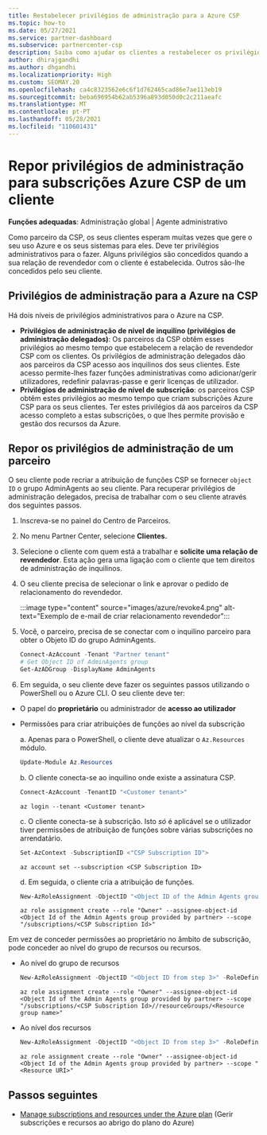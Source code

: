 ```yaml
---
title: Restabelecer privilégios de administração para a Azure CSP
ms.topic: how-to
ms.date: 05/27/2021
ms.service: partner-dashboard
ms.subservice: partnercenter-csp
description: Saiba como ajudar os clientes a restabelecer os privilégios de administração de um parceiro para que o parceiro possa ajudar a gerir as subscrições Azure CSP de um cliente.
author: dhirajgandhi
ms.author: dhgandhi
ms.localizationpriority: High
ms.custom: SEOMAY.20
ms.openlocfilehash: ca4c8323562e6c6f1d762465cad86e7ae113eb19
ms.sourcegitcommit: beba696954b62ab5396a893d050d0c2c211aeafc
ms.translationtype: MT
ms.contentlocale: pt-PT
ms.lasthandoff: 05/28/2021
ms.locfileid: "110601431"
---
```

# <a name="reinstate-admin-privileges-for-a-customers-azure-csp-subscriptions"></a>Repor privilégios de administração para subscrições Azure CSP de um cliente  

**Funções adequadas**: Administração global | Agente administrativo

Como parceiro da CSP, os seus clientes esperam muitas vezes que gere o seu uso Azure e os seus sistemas para eles. Deve ter privilégios administrativos para o fazer. Alguns privilégios são concedidos quando a sua relação de revendedor com o cliente é estabelecida. Outros são-lhe concedidos pelo seu cliente.

## <a name="admin-privileges-for-azure-in-csp"></a>Privilégios de administração para a Azure na CSP

Há dois níveis de privilégios administrativos para o Azure na CSP.

- **Privilégios de administração de nível de inquilino (privilégios de administração delegados)**: Os parceiros da CSP obtêm esses privilégios ao mesmo tempo que estabelecem a relação de revendedor CSP com os clientes. Os privilégios de administração delegados dão aos parceiros da CSP acesso aos inquilinos dos seus clientes. Este acesso permite-lhes fazer funções administrativas como adicionar/gerir utilizadores, redefinir palavras-passe e gerir licenças de utilizador.
- **Privilégios de administração de nível de subscrição**: os parceiros CSP obtêm estes privilégios ao mesmo tempo que criam subscrições Azure CSP para os seus clientes. Ter estes privilégios dá aos parceiros da CSP acesso completo a estas subscrições, o que lhes permite provisão e gestão dos recursos da Azure.

## <a name="reinstate-csp-a-partners-admin-privileges"></a>Repor os privilégios de administração de um parceiro

O seu cliente pode recriar a atribuição de funções CSP se fornecer `object ID` o grupo AdminAgents ao seu cliente. Para recuperar privilégios de administração delegados, precisa de trabalhar com o seu cliente através dos seguintes passos.

1. Inscreva-se no painel do Centro de Parceiros.

2. No menu Partner Center, selecione **Clientes.**

3. Selecione o cliente com quem está a trabalhar e **solicite uma relação de revendedor**. Esta ação gera uma ligação com o cliente que tem direitos de administração de inquilinos.

4. O seu cliente precisa de selecionar o link e aprovar o pedido de relacionamento do revendedor.

   :::image type="content" source="images/azure/revoke4.png" alt-text="Exemplo de e-mail de criar relacionamento revendedor":::

5. Você, o parceiro, precisa de se conectar com o inquilino parceiro para obter o Objeto ID do grupo AdminAgents.
  
   ```powershell
   Connect-AzAccount -Tenant "Partner tenant"
   # Get Object ID of AdminAgents group
   Get-AzADGroup -DisplayName AdminAgents
   ```

6. Em seguida, o seu cliente deve fazer os seguintes passos utilizando o PowerShell ou o Azure CLI. O seu cliente deve ter:

- O papel do **proprietário** ou administrador de **acesso ao utilizador** 
- Permissões para criar atribuições de funções ao nível da subscrição

   a. Apenas para o PowerShell, o cliente deve atualizar o `Az.Resources` módulo.
   ```powershell
   Update-Module Az.Resources
   ```

   b. O cliente conecta-se ao inquilino onde existe a assinatura CSP.
   ```powershell
   Connect-AzAccount -TenantID "<Customer tenant>"
   ```
   ```azurecli
   az login --tenant <Customer tenant>
   ```

   c. O cliente conecta-se à subscrição. Isto *só* é aplicável se o utilizador tiver permissões de atribuição de funções sobre várias subscrições no arrendatário.

   ```powershell
   Set-AzContext -SubscriptionID <"CSP Subscription ID">
   ```
   ```azurecli
   az account set --subscription <CSP Subscription ID>
   ```

   d. Em seguida, o cliente cria a atribuição de funções.
    
   ```powershell
   New-AzRoleAssignment -ObjectID "<Object ID of the Admin Agents group provided by partner>" -RoleDefinitionName "Owner" -Scope "/subscriptions/'<CSP subscription ID>'"
   ```
   ```azurecli
   az role assignment create --role "Owner" --assignee-object-id <Object Id of the Admin Agents group provided by partner> --scope "/subscriptions/<CSP Subscription Id>"
   ```

Em vez de conceder permissões ao proprietário no âmbito de subscrição, pode conceder ao nível do grupo de recursos ou recursos. 

- Ao nível do grupo de recursos

   ```powershell
   New-AzRoleAssignment -ObjectID "<Object ID from step 3>" -RoleDefinitionName Owner -Scope "/subscriptions/'SubscriptionID of CSP subscription'/resourceGroups/'Resource group name'"
   ```
   ```azurecli
   az role assignment create --role "Owner" --assignee-object-id <Object Id of the Admin Agents group provided by partner> --scope "/subscriptions/<CSP Subscription Id>//resourceGroups/<Resource group name>"
   ```

- Ao nível dos recursos

   ```powershell
   New-AzRoleAssignment -ObjectID "<Object ID from step 3>" -RoleDefinitionName Owner -Scope "<Resource URI>"
   ```
   ```azurecli
   az role assignment create --role "Owner" --assignee-object-id <Object Id of the Admin Agents group provided by partner> --scope "<Resource URI>"
   ```

## <a name="next-steps"></a>Passos seguintes

- [Manage subscriptions and resources under the Azure plan](azure-plan-manage.md) (Gerir subscrições e recursos ao abrigo do plano do Azure)
